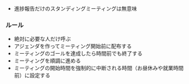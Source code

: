 - 進捗報告だけのスタンディングミーティングは無意味

### ルール

- 絶対に必要な人だけ呼ぶ
- アジェンダを作ってミーティング開始前に配布する
- ミーティングのゴールを達成したら時間前でも終了する
- ミーティングを順調に進める
- ミーティングの開始時間を強制的に中断される時間（お昼休みや就業時間前）に設定する

